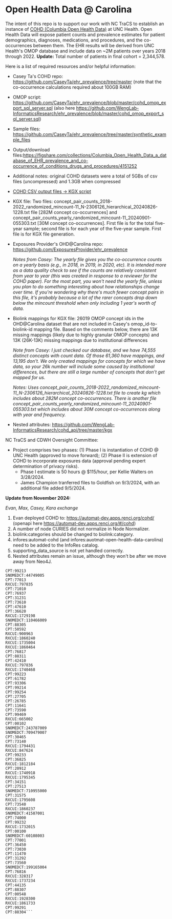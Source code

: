 # Open Health Data @ Carolina

The intent of this repo is to support our work with NC TraCS to establish an instance of [COHD (Columbia Open Health Data)](http://cohd.io/about.html) at UNC Health. Open Health Data will expose patient counts and prevalence estimates for patient demographics, diagnoses, medications, and procedures, and the co-occurrences between them. The EHR results will be derived from UNC Health's OMOP database and include data on ~2M patients over years 2018 through 2022. **Update:** Total number of patients in final cohort = 2,344,578.

Here is a list of required resources and/or helpful information:

   - Casey Ta's COHD repo: https://github.com/CaseyTa/ehr_prevalence/tree/master (note that the co-occurrence calculations required about 100GB RAM)

   - OMOP script: https://github.com/CaseyTa/ehr_prevalence/blob/master/cohd_omop_export_sql_server.sql (also here https://github.com/WengLab-InformaticsResearch/ehr_prevalence/blob/master/cohd_omop_export_sql_server.sql)

   - Sample files: https://github.com/CaseyTa/ehr_prevalence/tree/master/synthetic_example_files

   - Output/download files:https://figshare.com/collections/Columbia_Open_Health_Data_a_database_of_EHR_prevalence_and_co-occurrence_of_conditions_drugs_and_procedures/4151252

   - Additional notes: original COHD datasets were a total of 5GBs of csv files (uncompressed) and 1.3GB when compressed

   - [COHD CSV output files -> KGX script](https://drive.google.com/drive/folders/1AT_-7OUsovDxwt1O5MepLILfgTXnWu56?usp=drive_link)

   - KGX file: Two files: concept_pair_counts_2018-2022_randomized_mincount-11_N-2306126_hierarchical_20240826-1228.txt file [282M concept co-occurrences] and concept_pair_counts_yearly_randomized_mincount-11_20240901-055303.txt [30M concept co-occurrences]. First file is for the total five-year sample; second file is for each year of the five-year sample. First file is for KGX file generation.

   - Exposures Provider's OHD@Carolina repo: https://github.com/ExposuresProvider/ehr_prevalence 

     _Notes from Casey:
   The yearly file gives you the co-occurrence counts on a yearly basis (e.g., in 2018, in 2019, in 2020, etc). It is intended more as a data quality check to see if the counts are relatively consistent from year to year (this was created in response to a reviewer for the COHD paper). For the most part, you won't need the yearly file, unless you plan to do something interesting about how relationships change over time. If you're wondering why there's much fewer concept pairs in this file, it's probably because a lot of the rarer concepts drop down below the mincount threshold when only including 1 year's worth of data._

- Biolink mappings for KGX file: 26019 OMOP concept ids in the OHD@Carolina dataset that are not included in Casey's omop_id-to-biolink-id mapping file. Based on the comments below, there are 13K missing mappings (likely due to highly granular OMOP concepts) and 13K (26K-13K) missing mappings due to institutional differences

  _Note from Casey:
   I just checked our database, and we have 74,555 distinct concepts with count data. Of those 61,360 have mappings, and 13,195 don't. We only created mappings for concepts for which we have data, so your 26k number will include some caused by institutional differences, but there are still a large number of concepts that don't get mapped for us._

     _Notes: Uses concept_pair_counts_2018-2022_randomized_mincount-11_N-2306126_hierarchical_20240826-1228.txt file to create kg which includes about 282M concept co-occurrences. There is another file concept_pair_counts_yearly_randomized_mincount-11_20240901-055303.txt which includes about 30M concept co-occurrences along with year and frequency._

- Nested attributes: https://github.com/WengLab-InformaticsResearch/cohd_api/tree/master/kgx

NC TraCS and CDWH Oversight Committee: 

- Project comprises two phases: (1) Phase I is instantiation of COHD @ UNC Health (approved to move forward); (2) Phase II is extension of COHD to incorporate exposures data (approval pending expert determination of privacy risks).
   - Phase I estimate is 50 hours @ $115/hour, per Kellie Walters on 3/28/2024.
   - James Champion tranferred files to Goldfish on 9/3/2024, with an additional file added 9/5/2024.
 
**Update from November 2024:**

_Evan, Max, Casey, Kara exchange_

1. Evan deployed COHD to: https://automat-dev.apps.renci.org/cohd/ (openapi here https://automat-dev.apps.renci.org/#/cohd)
2. A number of node CURIES did not normalize in Node Normalizer.
3. biolink:categories should be changed to biolink:category.
4. infores:automat-cohd (and infores:auotmat-open-health-data-carolina) need to be added to the InfoRes catalog.
5. supporting_data_source is not yet handled correctly.
6. Nested attributes remain an issue, although they won't be after we move away from Neo4J.

```RXCUI:1860133
CPT:99213
SNOMEDCT:44749005
CPT:77013
RXCUI:797835
CPT:71010
CPT:76937
CPT:31231
CPT:73610
CPT:47610
CPT:36620
RXCUI:1729198
SNOMEDCT:110466009
CPT:88305
CPT:50592
RXCUI:900963
RXCUI:1860240
RXCUI:1735004
RXCUI:1860464
CPT:76817
CPT:88311
CPT:42410
RXCUI:797836
RXCUI:1740468
CPT:99223
CPT:61782
CPT:93306
CPT:99214
CPT:99254
CPT:27705
CPT:26785
CPT:11641
CPT:73590
CPT:99469
RXCUI:665002
CPT:00102
SNOMEDCT:243787009
SNOMEDCT:709479007
CPT:30465
CPT:73140
RXCUI:1794431
RXCUI:847624
CPT:99233
CPT:36825
RXCUI:1812184
CPT:20912
RXCUI:1740918
RXCUI:1795345
CPT:34151
CPT:27513
SNOMEDCT:710955000
CPT:31575
RXCUI:1795608
CPT:73540
RXCUI:1860237
SNOMEDCT:41587001
CPT:74000
CPT:99232
RXCUI:1732015
CPT:00100
SNOMEDCT:60108003
CPT:77001
CPT:36450
CPT:73030
CPT:11470
CPT:31292
CPT:73560
SNOMEDCT:199165004
CPT:76816
RXCUI:328317
RXCUI:1737234
CPT:44135
CPT:88307
CPT:00548
RXCUI:1928300
RXCUI:1861733
CPT:99291
CPT:88304```

